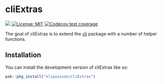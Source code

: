 
<!-- README.md is generated from README.Rmd. Please edit that file -->

# cliExtras

<!-- badges: start -->

[![](https://img.shields.io/badge/lifecycle-experimental-orange.svg)](https://lifecycle.r-lib.org/articles/stages.html#experimental)
[![License:
MIT](https://img.shields.io/badge/license-MIT-brightgreen.svg)](https://cran.r-project.org/web/licenses/MIT)
[![Codecov test
coverage](https://codecov.io/gh/elipousson/cliExtras/branch/main/graph/badge.svg)](https://app.codecov.io/gh/elipousson/cliExtras?branch=main)
<!-- badges: end -->

The goal of cliExtras is to extend the [cli](https://cli.r-lib.org/)
package with a number of helper functions.

## Installation

You can install the development version of cliExtras like so:

``` r
pak::pkg_install("elipousson/cliExtras")
```
